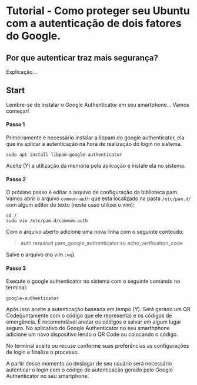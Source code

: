 # Tutorial - Como proteger seu Ubuntu com a autenticação de dois fatores do Google.

## Por que autenticar traz mais segurança?

Explicação...


## Start

Lembre-se de instalar o Google Authenticator em seu smartphone... Vamos começar!

#### Passo 1

Primeiramente é necessário instalar a libpam do google authenticator, ela que ira aplicar a autenticação na hora de realização do login no sistema.

```shell
sudo apt install libpam-google-authenticator
```
Aceite (Y) a utilização da memória pela aplicação e instale ela no sistema. 

#### Passo 2

O próximo passo é editar o arquivo de configuração da biblioteca pam. Vamos abrir o arquivo `common-auth` que esta localizado na pasta `/etc/pam.d/` com algum editor de texto (neste caso utilizei o vim):

```shell
cd /
sudo vim /etc/pam.d/commom-auth
```

Com o arquivo aberto adicione uma nova linha com o seguinte conteúdo: 

>auth  required      pam_google_authenticator.so echo_verification_code

Salve o arquivo (no vim `:wq`).

#### Passo 3

Execute o google authenticator no sistema com o seguinte comando no terminal:

```shell
google-authenticator
```
Após isso aceite a autenticação baseada em tempo (Y). Será gerado um QR Code(juntamente com o código que ele representa) e os códigos de emergência. É recomendável anotar os códigos e salvar em algum lugar seguro. No aplicativo do Google Authenticator no seu smarthphone adicione um novo dispositivo lendo o QR Code ou colocando o código.

No terminal aceite ou recuse conforme suas preferências as configurações de login e finalize o processo.

A partir desse momento ao deslogar de seu usuário será necessário autenticar o login com o código de autenticação gerado pelo Google Authenticator no seu smartphone.
